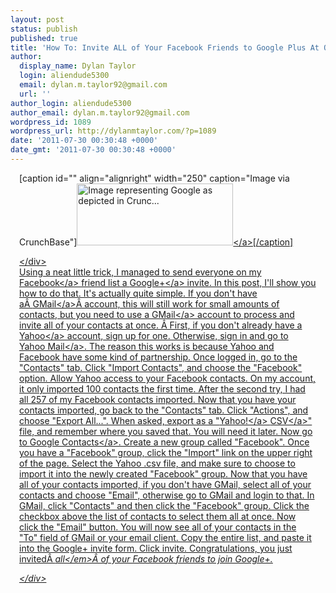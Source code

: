 ```yaml
---
layout: post
status: publish
published: true
title: 'How To: Invite ALL of Your Facebook Friends to Google Plus At Once'
author:
  display_name: Dylan Taylor
  login: aliendude5300
  email: dylan.m.taylor92@gmail.com
  url: ''
author_login: aliendude5300
author_email: dylan.m.taylor92@gmail.com
wordpress_id: 1089
wordpress_url: http://dylanmtaylor.com/?p=1089
date: '2011-07-30 00:30:48 +0000'
date_gmt: '2011-07-30 00:30:48 +0000'
---
```

<div class="zemanta-img" style="margin: 1em; display: block;">
<p>[caption id="" align="alignright" width="250" caption="Image via CrunchBase"]<a href="http:&#47;&#47;www.crunchbase.com&#47;company&#47;google"><img title="Image representing Google as depicted in Crunc..." src="http:&#47;&#47;dylanmtaylor.com&#47;wp-content&#47;uploads&#47;2011&#47;07&#47;29578v7-max-450x45011.jpg" alt="Image representing Google as depicted in Crunc..." width="250" height="99" &#47;><&#47;a>[&#47;caption]</p>
<p><&#47;div><br />
Using a neat little trick, I managed to send everyone on my <a class="zem_slink" title="Facebook" href="http:&#47;&#47;facebook.com" rel="homepage">Facebook<&#47;a> friend list a <a href="http:&#47;&#47;dylanmtaylor.com&#47;+">Google+<&#47;a> invite. In this post, I'll show you how to do that. It's actually quite simple. If you don't have a&Acirc;&nbsp;<a title="Gmail" href="http:&#47;&#47;gmail.com&#47;" rel="homepage">GMail<&#47;a>&Acirc;&nbsp;account, this will still work for small amounts of contacts, but you need to use a <a class="zem_slink" title="Gmail" href="http:&#47;&#47;gmail.com" rel="homepage">GMail<&#47;a> account to process and invite all of your contacts at once. &Acirc;&nbsp;First, if you don't already have a <a class="zem_slink" title="Yahoo!" href="http:&#47;&#47;www.yahoo.com" rel="homepage">Yahoo<&#47;a> account, sign up for one. Otherwise, sign in and go to <a href="http:&#47;&#47;mail.yahoo.com">Yahoo Mail<&#47;a>. The reason this works is because Yahoo and Facebook have some kind of partnership. Once logged in, go to the "Contacts" tab. Click "Import Contacts", and choose the "Facebook" option. Allow Yahoo access to your Facebook contacts. On my account, it only imported 100 contacts the first time. After the second try, I had all 257 of my Facebook contacts imported. Now that you have your contacts imported, go back to the "Contacts" tab. Click "Actions", and choose "Export All...". When asked, export as a "<a class="zem_slink" title="Yahoo!" href="http:&#47;&#47;www.yahoo.com" rel="homepage">Yahoo!<&#47;a> <a class="zem_slink" title="Comma-separated values" href="http:&#47;&#47;en.wikipedia.org&#47;wiki&#47;Comma-separated_values" rel="wikipedia">CSV<&#47;a>" file, and remember where you saved that. You will need it later. Now go to <a href="http:&#47;&#47;google.com&#47;contacts">Google Contacts<&#47;a>. Create a new group called "Facebook". Once you have a "Facebook" group, click the "Import" link on the upper right of the page. Select the Yahoo .csv file, and make sure to choose to import it into the newly created "Facebook" group. Now that you have all of your contacts imported, if you don't have GMail, select all of your contacts and choose "Email", otherwise go to GMail and login to that. In GMail, click "Contacts" and then click the "Facebook" group. Click the checkbox above the list of contacts to select them all at once. Now click the "Email" button. You will now see all of your contacts in the "To" field of GMail or your email client. Copy the entire list, and paste it into the Google+ invite form. Click invite. Congratulations, you just invited&Acirc;&nbsp;<em>all<&#47;em>&Acirc;&nbsp;of your Facebook friends to join Google+.</p>
<div class="zemanta-pixie" style="margin-top: 10px; height: 15px;"><img class="zemanta-pixie-img" style="border: none; float: right;" src="http:&#47;&#47;img.zemanta.com&#47;pixy.gif?x-id=9c4e9c3d-aa19-4880-90c8-f3d410f9fc78" alt="" &#47;><&#47;div></p>

